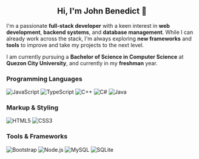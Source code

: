 <h2 align="center">Hi, I'm John Benedict 👋</h2>

<p>
  I'm a passionate <b>full-stack developer</b> with a keen interest in <b>web development</b>, <b>backend systems</b>, and <b>database management</b>. While I can already work across the stack, I'm always exploring <b>new frameworks</b> and <b>tools</b> to improve and take my projects to the next level.
</p>


<p>
  I am currently pursuing a <b>Bachelor of Science in Computer Science</b> at <b>Quezon City University</b>, and currently in my <b>freshman</b> year.
</p>

### Programming Languages
![JavaScript](https://img.shields.io/badge/JavaScript-000?style=for-the-badge&logo=javascript&logoColor=F7DF1E)
![TypeScript](https://img.shields.io/badge/TypeScript-000?style=for-the-badge&logo=typescript&logoColor=3178C6)
![C++](https://img.shields.io/badge/C++-000?style=for-the-badge&logo=cplusplus&logoColor=00599C)
![C#](https://img.shields.io/badge/C%23-000?style=for-the-badge&logo=csharp&logoColor=239120)
![Java](https://img.shields.io/badge/Java-000?style=for-the-badge&logo=java&logoColor=007396)

### Markup & Styling
![HTML5](https://img.shields.io/badge/HTML5-000?style=for-the-badge&logo=html5&logoColor=E34F26)
![CSS3](https://img.shields.io/badge/CSS3-000?style=for-the-badge&logo=css3&logoColor=1572B6)

### Tools & Frameworks
![Bootstrap](https://img.shields.io/badge/Bootstrap-000?style=for-the-badge&logo=bootstrap&logoColor=7952B3)
![Node.js](https://img.shields.io/badge/Node.js-000?style=for-the-badge&logo=node.js&logoColor=339933)
![MySQL](https://img.shields.io/badge/MySQL-000?style=for-the-badge&logo=mysql&logoColor=4479A1)
![SQLite](https://img.shields.io/badge/SQLite-000?style=for-the-badge&logo=sqlite&logoColor=003B57)
